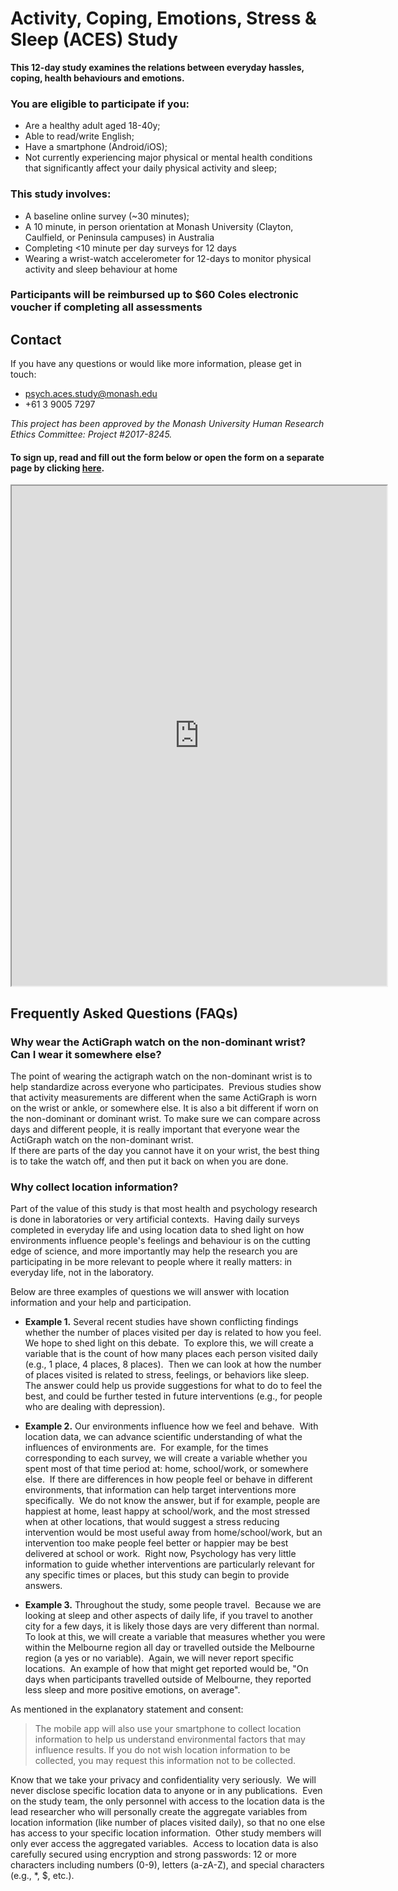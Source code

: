 # Activity, Coping, Emotions, Stress &amp; Sleep (ACES) Study

**This 12-day study examines the relations between everyday hassles, coping, health behaviours and emotions.**

### You are eligible to participate if you: 
- Are a healthy adult aged 18-40y;
- Able to read/write English;
- Have a smartphone (Android/iOS);
- Not currently experiencing major physical or mental health conditions that significantly affect your daily physical activity and sleep;

### This study involves:
- A baseline online survey (~30 minutes);
- A 10 minute, in person orientation at Monash University (Clayton, Caulfield, or Peninsula campuses) in Australia
- Completing <10 minute per day surveys for 12 days
- Wearing a wrist-watch accelerometer for 12-days to monitor physical activity and sleep behaviour at home

### Participants will be reimbursed up to $60 Coles electronic voucher if completing all assessments

## Contact

If you have any questions or would like more information, please get in touch:

* psych.aces.study@monash.edu
* +61 3 9005 7297

*This project has been approved by the Monash University Human Research Ethics Committee: Project #2017-8245.*

#### To sign up, read and fill out the form below or open the form on a separate page by clicking [here](https://monash.az1.qualtrics.com/jfe/form/SV_bEMdHzS3PAay8kZ).

<iframe src = "https://monash.az1.qualtrics.com/jfe/form/SV_bEMdHzS3PAay8kZ" width="600" height="800">null</iframe>



## Frequently Asked Questions (FAQs)

### Why wear the ActiGraph watch on the non-dominant wrist?  Can I wear it somewhere else?

The point of wearing the actigraph watch on the non-dominant wrist is to help standardize across everyone who participates.  Previous studies show that activity measurements are different when the same ActiGraph is worn on the wrist or ankle, or somewhere else.  It is also a bit different if worn on the non-dominant or dominant wrist.  To make sure we can compare across days and different people, it is really important that everyone wear the ActiGraph watch on the non-dominant wrist.  
If there are parts of the day you cannot have it on your wrist, the best thing is to take the watch off, and then put it back on when you are done.

### Why collect location information?

Part of the value of this study is that most health and psychology research is done in laboratories or very artificial contexts.  Having daily surveys completed in everyday life and using location data to shed light on how environments influence people's feelings and behaviour is on the cutting edge of science, and more importantly may help the research you are participating in be more relevant to people where it really matters: in everyday life, not in the laboratory.

Below are three examples of questions we will answer with location information and your help and participation.

* **Example 1.**   Several recent studies have shown conflicting findings whether the number of places visited per day is related to how you feel.  We hope to shed light on this debate.  To explore this, we will create a variable that is the count of how many places each person visited daily (e.g., 1 place, 4 places, 8 places).  Then we can look at how the number of places visited is related to stress, feelings, or behaviors like sleep.  The answer could help us provide suggestions for what to do to feel the best, and could be further tested in future interventions (e.g., for people who are dealing with depression).

* **Example 2.**   Our environments influence how we feel and behave.  With location data, we can advance scientific understanding of what the influences of environments are.  For example, for the times corresponding to each survey, we will create a variable whether you spent most of that time period at: home, school/work, or somewhere else.  If there are differences in how people feel or behave in different environments, that information can help target interventions more specifically.  We do not know the answer, but if for example, people are happiest at home, least happy at school/work, and the most stressed when at other locations, that would suggest a stress reducing intervention would be most useful away from home/school/work, but an intervention too make people feel better or happier may be best delivered at school or work.  Right now, Psychology has very little information to guide whether interventions are particularly relevant for any specific times or places, but this study can begin to provide answers.

* **Example 3.**   Throughout the study, some people travel.  Because we are looking at sleep and other aspects of daily life, if you travel to another city for a few days, it is likely those days are very different than normal.  To look at this, we will create a variable that measures whether you were within the Melbourne region all day or travelled outside the Melbourne region (a yes or no variable).  Again, we will never report specific locations.  An example of how that might get reported would be, "On days when participants travelled outside of Melbourne, they reported less sleep and more positive emotions, on average".

As mentioned in the explanatory statement and consent:

>The mobile app will also use your smartphone to collect location information to help us understand environmental factors that may influence results. If you do not wish location information to be collected, you may request this information not to be collected.

Know that we take your privacy and confidentiality very seriously.  We will never disclose specific location data to anyone or in any publications.  Even on the study team, the only personnel with access to the location data is the lead researcher who will personally create the aggregate variables from location information (like number of places visited daily), so that no one else has access to your specific location information.  Other study members will only ever access the aggregated variables.  Access to location data is also carefully secured using encryption and strong passwords: 12 or more characters including numbers (0-9), letters (a-zA-Z), and special characters (e.g., *, $, etc.).

